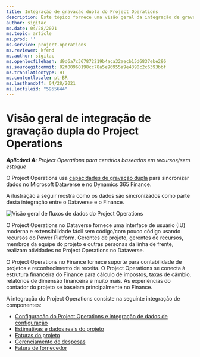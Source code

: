 ```yaml
---
title: Integração de gravação dupla do Project Operations
description: Este tópico fornece uma visão geral da integração de gravação dupla do Project Operations.
author: sigitac
ms.date: 04/28/2021
ms.topic: article
ms.prod: ''
ms.service: project-operations
ms.reviewer: kfend
ms.author: sigitac
ms.openlocfilehash: d9d6a7c367872219b4aca32aecb15d6837ebe296
ms.sourcegitcommit: 02f00960198cc78a5e96955a9e4390c2c6393bbf
ms.translationtype: HT
ms.contentlocale: pt-BR
ms.lasthandoff: 04/28/2021
ms.locfileid: "5955644"
---
```

# <a name="project-operations-dual-write-integration-overview"></a>Visão geral de integração de gravação dupla do Project Operations

_**Aplicável A:** Project Operations para cenários baseados em recursos/sem estoque_

O Project Operations usa [capacidades de gravação dupla](/dynamics365/fin-ops-core/dev-itpro/data-entities/dual-write/dual-write-home-page) para sincronizar dados no Microsoft Dataverse e no Dynamics 365 Finance.

A ilustração a seguir mostra como os dados são sincronizados como parte desta integração entre o Dataverse e o Finance.

![Visão geral de fluxos de dados do Project Operations](./media/ProjectOperationsFlows.jpg)

O Project Operations no Dataverse fornece uma interface de usuário (IU) moderna e extensibilidade fácil sem código/com pouco código usando recursos do Power Platform. Gerentes de projeto, gerentes de recursos, membros da equipe do projeto e outras personas da linha de frente, realizam atividades no Project Operations no Dataverse.

O Project Operations no Finance fornece suporte para contabilidade de projetos e reconhecimento de receita. O Project Operations se conecta à estrutura financeira do Finance para cálculo de impostos, taxas de câmbio, relatórios de dimensão financeira e muito mais. As experiências do contador do projeto se baseiam principalmente no Finance.

A integração do Project Operations consiste na seguinte integração de componentes:


- [Configuração do Project Operations e integração de dados de configuração](resource-dual-write-setup-integration.md) 
- [Estimativas e dados reais do projeto](resource-dual-write-estimates-actuals.md)
- [Faturas do projeto](resource-dual-write-project-invoice.md)
- [Gerenciamento de despesas](resource-dual-write-expense.md)
- [Fatura de fornecedor](resource-dual-write-vendor-invoice.md)
